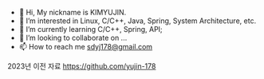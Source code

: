 - 👋 Hi, My nickname is KIMYUJIN.
- 👀 I’m interested in Linux, C/C++, Java, Spring, System Architecture, etc.
- 🌱 I’m currently learning C/C++, Spring, API;
- 💞️ I’m looking to collaborate on ...
- 📫 How to reach me sdyj178@gmail.com

<!---
yj178/yj178 is a ✨ special ✨ repository because its `README.md` (this file) appears on your GitHub profile.
You can click the Preview link to take a look at your changes.
--->

2023년 이전 자료 https://github.com/yujin-178
